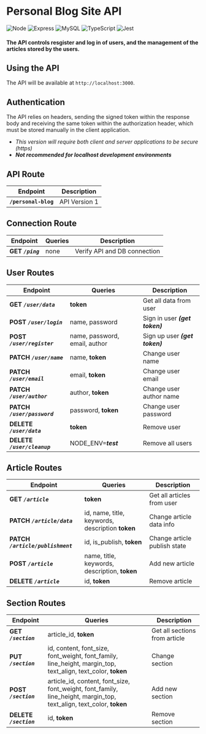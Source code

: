 # Personal Blog Site API
![Node](https://img.shields.io/badge/Node.js-43853D?style=for-the-badge&logo=node.js&logoColor=white) ![Express](https://img.shields.io/badge/Express.js-404D59?style=for-the-badge) ![MySQL](https://img.shields.io/badge/MySQL-005C84?style=for-the-badge&logo=mysql&logoColor=white) ![TypeScript](https://img.shields.io/badge/TypeScript-007ACC?style=for-the-badge&logo=typescript&logoColor=white) ![Jest](https://img.shields.io/badge/Jest-323330?style=for-the-badge&logo=Jest&logoColor=white) 

#### **The API controls resgister and log in of users, and the management of the articles stored by the users.**

## Using the API

The API will be available at `http://localhost:3000`.

## Authentication

The API relies on headers, sending the signed token within the response body and receiving the same token within the authorization header, which must be stored manually in the client application.

- _This version will require both client and server applications to be secure (https)_
- **_Not recommended for localhost development environments_**

## API Route

| Endpoint  | Description | 
| ------ | ------ |
| **`/personal-blog`** | API Version 1 |

## Connection Route

| Endpoint | Queries | Description | 
| ------ | ------ | ------ |
| **GET ***`/ping`***** | none | Verify API and DB connection |

## User Routes

| Endpoint | Queries | Description | 
| ------ | ------ | ------ |
| **GET ***`/user/data`***** | **token** | Get all data from user |
| **POST ***`/user/login`***** | name, password | Sign in user ***(get token)*** |
| **POST ***`/user/register`***** | name, password, email, author | Sign up user  ***(get token)***  |
| **PATCH ***`/user/name`***** | name, **token** | Change user name |
| **PATCH ***`/user/email`***** | email, **token** | Change user email |
| **PATCH ***`/user/author`***** | author, **token** | Change user author name |
| **PATCH ***`/user/password`***** | password, **token** | Change user password |
| **DELETE ***`/user/data`***** | **token** | Remove user |
| **DELETE ***`/user/cleanup`***** | NODE_ENV=***test*** | Remove all users |

## Article Routes

| Endpoint | Queries | Description | 
| ------ | ------ | ------ |
| **GET ***`/article`***** | **token** | Get all articles from user |
| **PATCH ***`/article/data`***** | id, name, title, keywords, description **token** | Change article data info |
| **PATCH ***`/article/publishment`***** | id, is_publish, **token** | Change article publish state |
| **POST ***`/article`***** | name, title, keywords, description, **token** |  Add new article |
| **DELETE ***`/article`***** | id, **token** |  Remove article |

## Section Routes

| Endpoint | Queries | Description | 
| ------ | ------ | ------ |
| **GET ***`/section`***** | article_id, **token** | Get all sections from article |
| **PUT ***`/section`***** | id, content, font_size, font_weight, font_family, line_height, margin_top, text_align, text_color, **token** | Change section |
| **POST ***`/section`***** | article_id, content, font_size, font_weight, font_family, line_height, margin_top, text_align, text_color, **token** | Add new section |
| **DELETE ***`/section`***** | id, **token** | Remove section |
